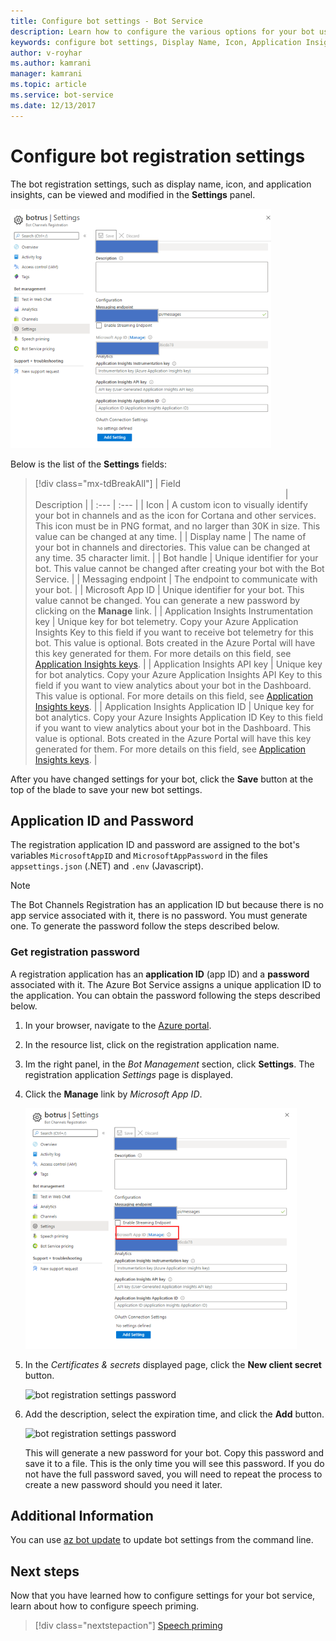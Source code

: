 ```yaml
---
title: Configure bot settings - Bot Service
description: Learn how to configure the various options for your bot using the Azure portal.
keywords: configure bot settings, Display Name, Icon, Application Insights, Settings blade
author: v-royhar
ms.author: kamrani
manager: kamrani
ms.topic: article
ms.service: bot-service
ms.date: 12/13/2017
---
```

# Configure bot registration settings

The bot registration settings, such as display name, icon, and application insights, can be viewed and modified in the **Settings** panel.

![bot registration settings](media/bot-service-portal-configure-settings/bot-service-settings.png)

Below is the list of the **Settings** fields:

> [!div class="mx-tdBreakAll"]
> | Field <img width="400px"/>| Description |
> | :---  | :---        |
> | Icon | A custom icon to visually identify your bot in channels and as the icon for Cortana and other services. This icon must be in PNG format, and no larger than 30K in size. This value can be changed at any time. |
> | Display name | The name of your bot in channels and directories. This value can be changed at any time. 35 character limit. |
> | Bot handle | Unique identifier for your bot. This value cannot be changed after creating your bot with the Bot Service. |
> | Messaging endpoint | The endpoint to communicate with your bot. |
> | Microsoft App ID | Unique identifier for your bot. This value cannot be changed. You can generate a new password by clicking on the **Manage** link. |
> | Application Insights Instrumentation key | Unique key for bot telemetry. Copy your Azure Application Insights Key to this field if you want to receive bot telemetry for this bot. This value is optional. Bots created in the Azure Portal will have this key generated for them. For more details on this field, see [Application Insights keys](~/bot-service-resources-app-insights-keys.md). |
> | Application Insights API key | Unique key for bot analytics. Copy your Azure Application Insights API Key to this field if you want to view analytics about your bot in the Dashboard. This value is optional. For more details on this field, see [Application Insights keys](~/bot-service-resources-app-insights-keys.md). |
> | Application Insights Application ID | Unique key for bot analytics. Copy your Azure Insights Application ID Key to this field if you want to view analytics about your bot in the Dashboard. This value is optional. Bots created in the Azure Portal will have this key generated for them. For more details on this field, see [Application Insights keys](~/bot-service-resources-app-insights-keys.md). |

After you have changed settings for your bot, click the **Save** button at the top of the blade to save your new bot settings.

## Application ID and Password

The registration application ID and password are assigned to the bot's variables `MicrosoftAppID` and `MicrosoftAppPassword` in the files `appsettings.json` (.NET) and `.env` (Javascript).

> [!NOTE]
> The Bot Channels Registration has an application ID but because there is no app service associated with it, there is no password. You must generate one. To generate the password follow the steps described below.

### Get registration password

A registration application has an **application ID** (app ID) and a **password** associated with it.
The Azure Bot Service assigns a unique application ID to the application. You can obtain the password following the steps described below.

1. In your browser, navigate to the [Azure portal](https://ms.portal.azure.com).
1. In the resource list, click on the registration application name.
1. Im the right panel, in the *Bot Management* section, click  **Settings**. The registration application *Settings* page is displayed.
1. Click the **Manage** link by *Microsoft App ID*.

    ![bot registration settings password](media/azure-bot-quickstarts/bot-channels-registration-password.png)

1. In the *Certificates & secrets* displayed page, click the **New client secret** button.

    ![bot registration settings password](media/azure-bot-quickstarts/bot-channels-registration-app-secrets.png)

1. Add the description, select the expiration time, and click the **Add** button.

    ![bot registration settings password](media/azure-bot-quickstarts/bot-channels-registration-app-secrets-create.png)

    This will generate a new password for your bot. Copy this password and save it to a file. This is the only time you will see this password. If you do not have the full password saved, you will need to repeat the process to create a new password should you need it later.

## Additional Information

You can use [az bot update](https://docs.microsoft.com/cli/azure/bot?view=azure-cli-latest#az-bot-update) to update bot settings from the command line.

## Next steps

Now that you have learned how to configure settings for your bot service, learn about how to configure speech priming.
> [!div class="nextstepaction"]
> [Speech priming](bot-service-manage-speech-priming.md)
